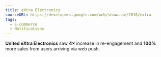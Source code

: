 ```yaml
---
title: eXtra Electronics
sourceURL: https://developers.google.com/web/showcase/2016/extra
tags:
  - E-commerce
  - Notifications
---
```


**United eXtra Electronics** saw **4×** increase in re-engagement and **100%**
more sales from users arriving via web push.
